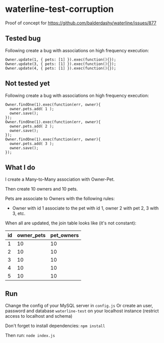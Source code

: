 # waterline-test-corruption

Proof of concept for https://github.com/balderdashy/waterline/issues/877

## Tested bug

Following create a bug with associations on high frequency execution:

```
Owner.update(1, { pets: [1] }).exec(function(){});
Owner.update(3, { pets: [1] }).exec(function(){});
Owner.update(4, { pets: [1] }).exec(function(){});
```

## Not tested yet

Following create a bug with associations on high frequency execution:

```
Owner.findOne(1).exec(function(err, owner){
  owner.pets.add( 1 );
  owner.save();
});
Owner.findOne(1).exec(function(err, owner){
  owner.pets.add( 2 );
  owner.save();
});
Owner.findOne(1).exec(function(err, owner){
  owner.pets.add( 3 );
  owner.save();
});
```

## What I do

I create a Many-to-Many association with Owner-Pet.

Then create 10 owners and 10 pets.

Pets are associate to Owners with the following rules:
 - Owner with id 1 associate to the pet with id 1, owner 2 with pet 2, 3 with 3, etc.

When all are updated, the join table looks like (it's not constant):

| id | owner_pets | pet_owners |
|----|------------|------------|
|  1 |         10 |         10 |
|  2 |         10 |         10 |
|  3 |         10 |         10 |
|  4 |         10 |         10 |
|  5 |         10 |         10 |

## Run

Change the config of your MySQL server in `config.js`
Or create an user, password and database `waterline-test` on your localhost instance (restrict access to localhost and schema)

Don't forget to install dependencies:
`npm install`

Then run:
`node index.js`